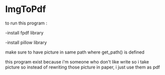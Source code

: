 # ImgToPdf



to run this program : 

-install fpdf library

-install pillow library

make sure to have picture in same path where get_path() is defined 


this program exist because i'm someone who don't like write so i take picture so instead of rewriting those picture in paper, i just use them as pdf 
